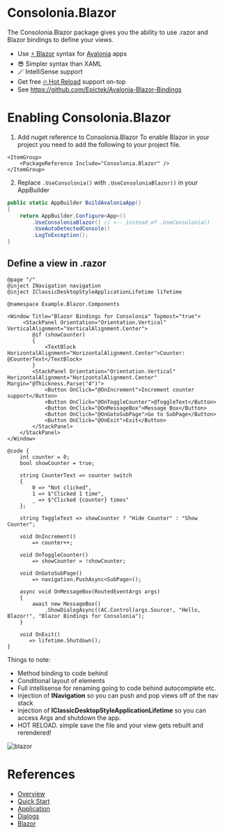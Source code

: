 ﻿# Consolonia.Blazor
The Consolonia.Blazor package gives you the ability to use .razor and Blazor bindings to define your views.
* Use [⚡ Blazor](https://dotnet.microsoft.com/en-us/apps/aspnet/web-apps/blazor) syntax for [Avalonia](https://avaloniaui.net/) apps
* 😎 Simpler syntax than XAML
* 🪄 IntelliSense support
* Get free [🔥 Hot Reload](https://devblogs.microsoft.com/dotnet/introducing-net-hot-reload/) support on-top
* See https://github.com/Epictek/Avalonia-Blazor-Bindings

# Enabling Consolonia.Blazor

1. Add nuget reference to Consolonia.Blazor
To enable Blazor in your project you need to add the following to your project file.
```xaml
<ItemGroup>
    <PackageReference Include="Consolonia.Blazor" />        
</ItemGroup>
```

2. Replace `.UseConsolonia()` with `.UseConsoloniaBlazor()` in your AppBuilder
```csharp
public static AppBuilder BuildAvaloniaApp()
{
    return AppBuilder.Configure<App>()
        .UseConsoloniaBlazor() // <-- instead of .UseConsolonia()
        .UseAutoDetectedConsole()
        .LogToException();
}
```

## Define a view in .razor

```razor
@page "/"
@inject INavigation navigation
@inject IClassicDesktopStyleApplicationLifetime lifetime

@namespace Example.Blazor.Components

<Window Title="Blazor Bindings for Consolonia" Topmost="true">
     <StackPanel Orientation="Orientation.Vertical" VerticalAlignment="VerticalAlignment.Center">
        @if (showCounter)
        {
            <TextBlock HorizontalAlignment="HorizontalAlignment.Center">Counter: @CounterText</TextBlock>
        }
        <StackPanel Orientation="Orientation.Vertical" HorizontalAlignment="HorizontalAlignment.Center" Margin="@Thickness.Parse("4")">
            <Button OnClick="@OnIncrement">Increment counter support</Button>
            <Button OnClick="@OnToggleCounter">@ToggleText</Button>
            <Button OnClick="@OnMessageBox">Message Box</Button>
            <Button OnClick="@OnGotoSubPage">Go to SubPage</Button>
            <Button OnClick="@OnExit">Exit</Button>
        </StackPanel>
    </StackPanel> 
</Window>

@code {
    int counter = 0;
    bool showCounter = true;

    string CounterText => counter switch
    {
        0 => "Not clicked",
        1 => $"Clicked 1 time",
        _ => $"Clicked {counter} times"
    };

    string ToggleText => showCounter ? "Hide Counter" : "Show Counter";

    void OnIncrement()
        => counter++;

    void OnToggleCounter()
        => showCounter = !showCounter;

    void OnGotoSubPage()
        => navigation.PushAsync<SubPage>();

    async void OnMessageBox(RoutedEventArgs args)
    {
        await new MessageBox()
            .ShowDialogAsync((AC.Control)args.Source!, "Hello, Blazor!", "Blazor Bindings for Consolonia");
    }

    void OnExit()
       => lifetime.Shutdown();
}
```

Things to note:
* Method binding to code behind
* Conditional layout of elements
* Full intellisense for renaming going to code behind autocomplete etc.
* injection of **INavigation** so you can push and pop views off of the nav stack
* injection of **IClassicDesktopStyleApplicationLifetime** so you can access Args and shutdown the app.
* HOT RELOAD. simple save the file and your view gets rebuilt and rerendered!
 
![blazor](https://github.com/user-attachments/assets/ae1ba484-b3a9-46c6-8c1b-99026e7f924c)

# References 
* [Overview](/docs)
* [Quick Start](/docs/QuickStart.md)
* [Application](/docs/Application.md)
* [Dialogs](/docs/Dialogs.md)
* [Blazor](/docs/Blazor.md)



